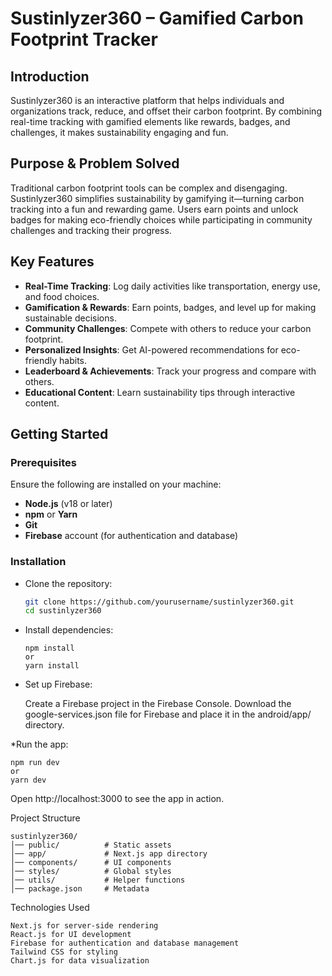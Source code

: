 # Sustinlyzer360 – Gamified Carbon Footprint Tracker

## Introduction
Sustinlyzer360 is an interactive platform that helps individuals and organizations track, reduce, and offset their carbon footprint. By combining real-time tracking with gamified elements like rewards, badges, and challenges, it makes sustainability engaging and fun.

## Purpose & Problem Solved
Traditional carbon footprint tools can be complex and disengaging. Sustinlyzer360 simplifies sustainability by gamifying it—turning carbon tracking into a fun and rewarding game. Users earn points and unlock badges for making eco-friendly choices while participating in community challenges and tracking their progress.

## Key Features
- **Real-Time Tracking**: Log daily activities like transportation, energy use, and food choices.
- **Gamification & Rewards**: Earn points, badges, and level up for making sustainable decisions.
- **Community Challenges**: Compete with others to reduce your carbon footprint.
- **Personalized Insights**: Get AI-powered recommendations for eco-friendly habits.
- **Leaderboard & Achievements**: Track your progress and compare with others.
- **Educational Content**: Learn sustainability tips through interactive content.

## Getting Started


### Prerequisites

Ensure the following are installed on your machine:
- **Node.js** (v18 or later)
- **npm** or **Yarn**
- **Git**
- **Firebase** account (for authentication and database)

### Installation

* Clone the repository:
   ```sh
   git clone https://github.com/yourusername/sustinlyzer360.git
   cd sustinlyzer360


* Install dependencies:

      npm install
      or
      yarn install


* Set up Firebase:

   Create a Firebase project in the Firebase Console.
   Download the google-services.json file for Firebase and place it in the android/app/ directory.


 *Run the app:

    npm run dev
    or
    yarn dev


 Open http://localhost:3000 to see the app in action.

Project Structure

    sustinlyzer360/
    │── public/          # Static assets
    │── app/             # Next.js app directory
    │── components/      # UI components
    │── styles/          # Global styles
    │── utils/           # Helper functions
    │── package.json     # Metadata

Technologies Used

    Next.js for server-side rendering
    React.js for UI development
    Firebase for authentication and database management
    Tailwind CSS for styling
    Chart.js for data visualization
